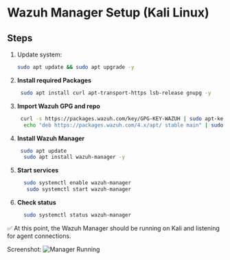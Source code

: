 # Wazuh Manager Setup (Kali Linux)

## Steps

1. Update system:
   ```bash
   sudo apt update && sudo apt upgrade -y
2. **Install required Packages**
   ```bash
    sudo apt install curl apt-transport-https lsb-release gnupg -y
4. **Import Wazuh GPG and repo**
   ```bash
    curl -s https://packages.wazuh.com/key/GPG-KEY-WAZUH | sudo apt-key add -
     echo "deb https://packages.wazuh.com/4.x/apt/ stable main" | sudo tee /etc/apt/sources.list.d/wazuh.list
5. **Install Wazuh Manager**
   ```bash
    sudo apt update
     sudo apt install wazuh-manager -y
6. **Start services**
   ```bash
     sudo systemctl enable wazuh-manager
      sudo systemctl start wazuh-manager
7. **Check status**
   ```bash
     sudo systemctl status wazuh-manager

✅ At this point, the Wazuh Manager should be running on Kali and listening for agent connections.

Screenshot:
![Manager Running](setup/wazuh_management_kali.png)

